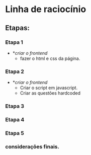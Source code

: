 # Linha de raciocínio
## Etapas:

### Etapa 1 
* **criar o frontend*
    * fazer o html e css da página.


### Etapa 2  
* **criar o frontend*
    * Criar o script em javascript.
    * Criar as questões hardcoded 

### Etapa 3 

### Etapa 4 

### Etapa 5 


### considerações finais.

